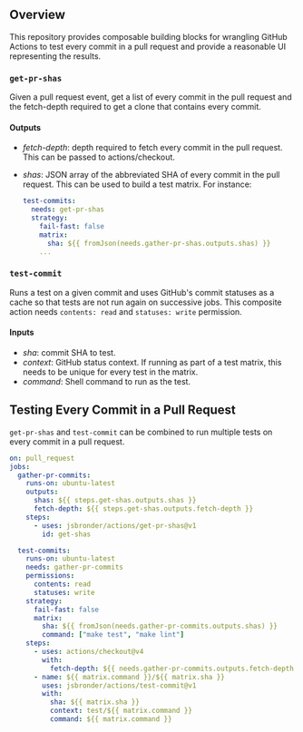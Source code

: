 ## Overview 
This repository provides composable building blocks for wrangling GitHub Actions to
test every commit in a pull request and provide a reasonable UI representing the results.

### `get-pr-shas`
Given a pull request event, get a list of every commit in the pull request and
the fetch-depth required to get a clone that contains every commit.

#### Outputs
- *fetch-depth*: depth required to fetch every commit in the pull request.
  This can be passed to actions/checkout.
- *shas*: JSON array of the abbreviated SHA of every commit in the pull
  request.  This can be used to build a test matrix.  For instance:

  ```yaml
  test-commits:
    needs: get-pr-shas
    strategy:
      fail-fast: false
      matrix:
        sha: ${{ fromJson(needs.gather-pr-shas.outputs.shas) }}
      ...
  ```

### `test-commit`
Runs a test on a given commit and uses GitHub's commit statuses as a cache so
that tests are not run again on successive jobs.  This composite action needs
`contents: read` and `statuses: write` permission.

#### Inputs
- *sha*: commit SHA to test.
- *context*: GitHub status context.  If running as part of a test matrix, this
  needs to be unique for every test in the matrix.
- *command*: Shell command to run as the test.

## Testing Every Commit in a Pull Request
`get-pr-shas` and `test-commit` can be combined to run multiple tests on every
commit in a pull request.

```yaml
on: pull_request
jobs:
  gather-pr-commits:
    runs-on: ubuntu-latest
    outputs:
      shas: ${{ steps.get-shas.outputs.shas }}
      fetch-depth: ${{ steps.get-shas.outputs.fetch-depth }}
    steps:
      - uses: jsbronder/actions/get-pr-shas@v1
        id: get-shas

  test-commits:
    runs-on: ubuntu-latest
    needs: gather-pr-commits
    permissions:
      contents: read
      statuses: write
    strategy:
      fail-fast: false
      matrix:
        sha: ${{ fromJson(needs.gather-pr-commits.outputs.shas) }}
        command: ["make test", "make lint"]
    steps:
      - uses: actions/checkout@v4
        with:
          fetch-depth: ${{ needs.gather-pr-commits.outputs.fetch-depth }}
      - name: ${{ matrix.command }}/${{ matrix.sha }}
        uses: jsbronder/actions/test-commit@v1
        with:
          sha: ${{ matrix.sha }}
          context: test/${{ matrix.command }}
          command: ${{ matrix.command }}
```

